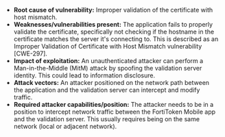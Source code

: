 - **Root cause of vulnerability:** Improper validation of the certificate with host mismatch.
- **Weaknesses/vulnerabilities present:**  The application fails to properly validate the certificate, specifically not checking if the hostname in the certificate matches the server it's connecting to. This is described as an Improper Validation of Certificate with Host Mismatch vulnerability [CWE-297].
- **Impact of exploitation:** An unauthenticated attacker can perform a Man-in-the-Middle (MitM) attack by spoofing the validation server identity. This could lead to information disclosure.
- **Attack vectors:** An attacker positioned on the network path between the application and the validation server can intercept and modify traffic.
- **Required attacker capabilities/position:** The attacker needs to be in a position to intercept network traffic between the FortiToken Mobile app and the validation server. This usually requires being on the same network (local or adjacent network).